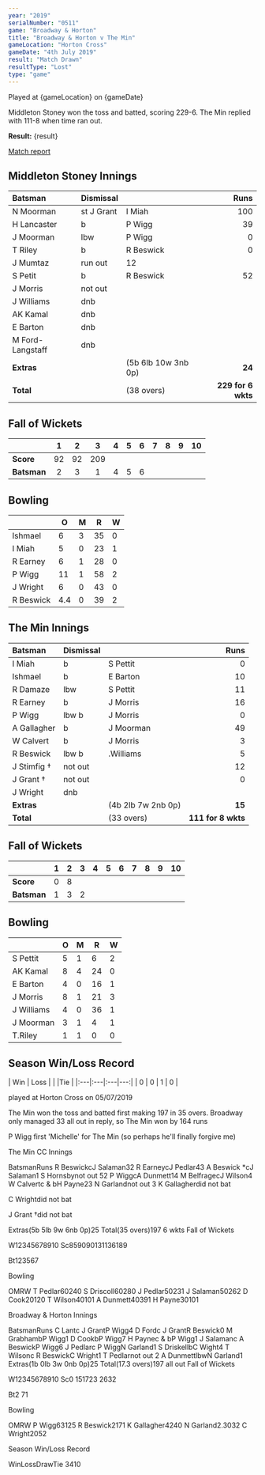 ```yaml
---
year: "2019"
serialNumber: "0511" 
game: "Broadway & Horton"
title: "Broadway & Horton v The Min"
gameLocation: "Horton Cross"
gameDate: "4th July 2019"
result: "Match Drawn"
resultType: "Lost"
type: "game"
---
```


Played at {gameLocation} on {gameDate}

Middleton Stoney won the toss and batted, scoring 229-6. The Min replied with 111-8 when time ran out. 

**Result:** {result}

<a href="http://www.middletonstoneycc.co.uk/club-news/2019/mscc-vs-the-min-2019/">Match report</a>

## Middleton Stoney Innings

| Batsman | Dismissal |  | Runs |
|:---|:---|---|---:|
| N Moorman | st J Grant | I Miah | 100 |
| H Lancaster | b | P Wigg | 39 |
| J Moorman | lbw | P Wigg | 0 |
| T Riley | b | R Beswick | 0 |
| J Mumtaz | run out | 12 |
| S Petit | b | R Beswick | 52 |
| J Morris | not out | |
| J Williams | dnb | |
| AK Kamal | dnb | |
| E Barton | dnb | |
| M Ford-Langstaff | dnb | |
| **Extras** | | (5b 6lb 10w 3nb 0p) | **24** |
| **Total** | | (38 overs) | **229 for 6 wkts** |

## Fall of Wickets

| | 1 | 2 | 3 | 4 | 5 | 6 | 7 | 8 | 9 | 10 |
|---|:---:|:---:|:---:|:---:|:---:|:---:|:---:|:---:|:---:|:---:|
| **Score** | 92 | 92 | 209 | | | |
| **Batsman** | 2 | 3 | 1 | 4 | 5 | 6 | | |

## Bowling

| | O | M | R | W |
|---|---|---|---|---|
| Ishmael | 6 | 3 | 35 | 0 |
| I Miah | 5 | 0 | 23 | 1 |
| R Earney | 6 | 1 | 28 | 0 |
| P Wigg | 11 | 1 | 58 | 2 |
| J Wright | 6 | 0 | 43 | 0 |
| R Beswick | 4.4 | 0 | 39 | 2 |

## The Min Innings

| Batsman | Dismissal |  | Runs |
|:---|:---|---|---:|
| I Miah | b | S Pettit | 0 |
| Ishmael | b | E Barton | 10 |
| R Damaze | lbw |S Pettit | 11 |
| R Earney | b |J Morris | 16 |
| P Wigg | lbw b |J Morris | 0 |
| A Gallagher | b |J Moorman | 49 |
| W Calvert | b |J Morris | 3 |
| R Beswick | lbw b | .Williams | 5 |
| J Stimfig † | not out | | 12 |
| J Grant † | not out | |0 |
| J Wright | dnb | | |
| **Extras** | | (4b 2lb 7w 2nb 0p) | **15** |
| **Total** | | (33 overs) | **111 for 8 wkts** |

## Fall of Wickets

| | 1 | 2 | 3 | 4 | 5 | 6 | 7 | 8 | 9 | 10 |
|---|:---:|:---:|:---:|:---:|:---:|:---:|:---:|:---:|:---:|:---:|
| **Score** | 0 | 8 | | | | |
| **Batsman** | 1 | 3 | 2 | | | | | |

## Bowling

| | O | M | R | W |
|---|---|---|---|---|
| S Pettit |5 |1 |6 |2 |
| AK Kamal |8 |4 |24 |0 |
| E Barton |4 |0 |16 |1 |
| J Morris |8 |1 |21 |3 |
| J Williams |4 |0 |36 |1 |
| J Moorman |3 |1 |4 |1 |
| T.Riley | 1 | 1 | 0| 0 |

## Season Win/Loss Record

| Win | Loss |  |  |Tie |
|:---|:---|:---|---:|
| 0 | 0 | 1 | 0 |



played at Horton Cross on 05/07/2019

The Min won the toss and batted first making 197 in 35 overs. Broadway only managed 33 all out in reply, so The Min won by 164 runs

P Wigg first 'Michelle' for The Min (so perhaps he'll finally forgive me)

The Min CC Innings

BatsmanRuns
R BeswickcJ Salaman32
R EarneycJ Pedlar43
A Beswick *cJ Salaman1
S Hornsbynot out
52
P WiggcA Dunmett14
M BelfragecJ Wilson4
W Calvertc & bH Payne23
N Garlandnot out
3
K Gallagherdid not bat

C Wrightdid not bat

J Grant †did not bat

Extras(5b 5lb 9w 6nb 0p)25
Total(35 overs)197 6 wkts
Fall of Wickets

W12345678910
Sc859090131136189



Bt123567



Bowling

OMRW
T Pedlar60240
S Driscoll60280
J Pedlar50231
J Salaman50262
D Cook20120
T Wilson40101
A Dunmett40391
H Payne30101



Broadway & Horton Innings

BatsmanRuns
C Lantc J GrantP Wigg4
D Fordc J GrantR Beswick0
M GrabhambP Wigg1
D CookbP Wigg7
H Paynec & bP Wigg1
J Salamanc A BeswickP Wigg6
J Pedlarc P WiggN Garland1
S DriskellbC Wight4
T Wilsonc R BeswickC Wright1
T Pedlarnot out
2
A DunmettlbwN Garland1
Extras(1b 0lb 3w 0nb 0p)25
Total(17.3 overs)197 all out
Fall of Wickets

W12345678910
Sc0
151723
2632

Bt2
71



Bowling


OMRW
P Wigg63125
R Beswick2171
K Gallagher4240
N Garland2.3032
C Wright2052




Season Win/Loss Record

WinLossDrawTie
3410
